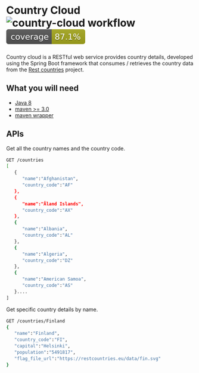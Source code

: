# Country Cloud ![country-cloud workflow](https://github.com/vinoselv/country-cloud/actions/workflows/gradle.yml/badge.svg) ![Coverage](.github/badges/jacoco.svg)
Country cloud is a RESTful web service provides country details, developed using the Spring Boot framework that 
consumes / retrieves the country data from the [Rest countries](https://restcountries.eu/) project.

## What you will need
- [Java 8](https://adoptopenjdk.net/?variant=openjdk8&jvmVariant=hotspot)
- [maven >= 3.0](http://maven.apache.org)
- [maven wrapper](https://github.com/takari/maven-wrapper)

## APIs
Get all the country names and the country code.
```bash
GET /countries
[
   {
      "name":"Afghanistan",
      "country_code":"AF"
   },
   {
      "name":"Åland Islands",
      "country_code":"AX"
   },
   {
      "name":"Albania",
      "country_code":"AL"
   },
   {
      "name":"Algeria",
      "country_code":"DZ"
   },
   {
      "name":"American Samoa",
      "country_code":"AS"
   }....
]
```

Get specific country details by name.
```bash
GET /countries/Finland
{
   "name":"Finland",
   "country_code":"FI",
   "capital":"Helsinki",
   "population":"5491817",
   "flag_file_url":"https://restcountries.eu/data/fin.svg"
}
```